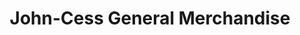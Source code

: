 ---
title: "John-Cess General Merchandise"
url: /valenzuela/john-cess-general-merchandise/
shop: supermarket
---